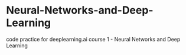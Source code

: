 # Neural-Networks-and-Deep-Learning
code practice for deeplearning.ai course 1 - Neural Networks and Deep Learning
